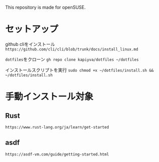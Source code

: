 This repository is made for openSUSE.

# セットアップ
github cliをインストール   
`https://github.com/cli/cli/blob/trunk/docs/install_linux.md`

`dotfiles`をクローン
`gh repo clone kapiyva/dotfiles ~/dotfiles`

インストールスクリプトを実行
`sudo chmod +x ~/dotfiles/install.sh && ~/dotfiles/install.sh`

# 手動インストール対象
## Rust
`https://www.rust-lang.org/ja/learn/get-started`
## asdf
`https://asdf-vm.com/guide/getting-started.html`
